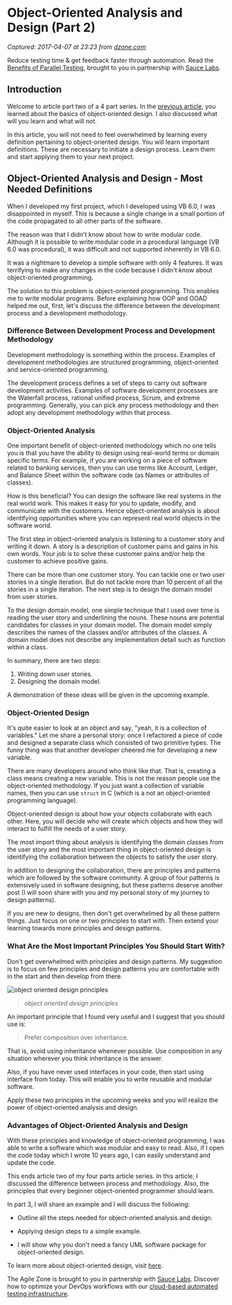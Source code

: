 # Object-Oriented Analysis and Design (Part 2)

_Captured: 2017-04-07 at 23:23 from [dzone.com](https://dzone.com/articles/object-oriented-analysis-and-design-part-2?edition=288885&utm_source=Daily%20Digest&utm_medium=email&utm_campaign=dd%202017-04-07)_

Reduce testing time & get feedback faster through automation. Read the [Benefits of Parallel Testing](https://dzone.com/go?i=124039&u=http%3A%2F%2Finfo.saucelabs.com%2Fpaper-benefits-of-parallel-testing.html%3Futm_campaign%3Dparalleltestingwp%26utm_medium%3Dtextlink%26utm_source%3Ddzone-agile), brought to you in partnership with [Sauce Labs](https://dzone.com/go?i=124039&u=http%3A%2F%2Finfo.saucelabs.com%2Fpaper-benefits-of-parallel-testing.html%3Futm_campaign%3Dparalleltestingwp%26utm_medium%3Dtextlink%26utm_source%3Ddzone-agile).

## Introduction

Welcome to article part two of a 4 part series. In the [previous article](https://dzone.com/articles/object-oriented-analysis-and-design-part-1), you learned about the basics of object-oriented design. I also discussed what will you learn and what will not.

In this article, you will not need to feel overwhelmed by learning every definition pertaining to object-oriented design. You will learn important definitions. These are necessary to initiate a design process. Learn them and start applying them to your next project.

## Object-Oriented Analysis and Design - Most Needed Definitions

When I developed my first project, which I developed using VB 6.0, I was disappointed in myself. This is because a single change in a small portion of the code propagated to all other parts of the software.

The reason was that I didn't know about how to write modular code. Although it is possible to write modular code in a procedural language (VB 6.0 was procedural), it was difficult and not supported inherently in VB 6.0.

It was a nightmare to develop a simple software with only 4 features. It was terrifying to make any changes in the code because I didn't know about object-oriented programming.

The solution to this problem is object-oriented programming. This enables me to write modular programs. Before explaining how OOP and OOAD helped me out, first, let's discuss the difference between the development process and a development methodology.

### Difference Between Development Process and Development Methodology

Development methodology is something within the process. Examples of development methodologies are structured programming, object-oriented and service-oriented programming.

The development process defines a set of steps to carry out software development activities. Examples of software development processes are the Waterfall process, rational unified process, Scrum, and extreme programming. Generally, you can pick any process methodology and then adopt any development methodology within that process.

### Object-Oriented Analysis

One important benefit of object-oriented methodology which no one tells you is that you have the ability to design using real-world terms or domain specific terms. For example, if you are working on a piece of software related to banking services, then you can use terms like Account, Ledger, and Balance Sheet within the software code (as Names or attributes of classes).

How is this beneficial? You can design the software like real systems in the real world work. This makes it easy for you to update, modify, and communicate with the customers. Hence object-oriented analysis is about identifying opportunities where you can represent real world objects in the software world.

The first step in object-oriented analysis is listening to a customer story and writing it down. A story is a description of customer pains and gains in his own words. Your job is to solve these customer pains and/or help the customer to achieve positive gains.

There can be more than one customer story. You can tackle one or two user stories in a single iteration. But do not tackle more than 10 percent of all the stories in a single iteration. The next step is to design the domain model from user stories.

To the design domain model, one simple technique that I used over time is reading the user story and underlining the nouns. These nouns are potential candidates for classes in your domain model. The domain model simply describes the names of the classes and/or attributes of the classes. A domain model does not describe any implementation detail such as function within a class.

In summary, there are two steps:

  1. Writing down user stories.
  2. Designing the domain model.

A demonstration of these ideas will be given in the upcoming example.

### Object-Oriented Design

It's quite easier to look at an object and say, "yeah, it is a collection of variables." Let me share a personal story: once I refactored a piece of code and designed a separate class which consisted of two primitive types. The funny thing was that another developer cheered me for developing a new variable.

There are many developers around who think like that. That is, creating a class means creating a new variable. This is not the reason people use the object-oriented methodology. If you just want a collection of variable names, then you can use `struct` in C (which is a not an object-oriented programming language).

Object-oriented design is about how your objects collaborate with each other. Here, you will decide who will create which objects and how they will interact to fulfill the needs of a user story.

The most import thing about analysis is identifying the domain classes from the user story and the most important thing in object-oriented design is identifying the collaboration between the objects to satisfy the user story.

In addition to designing the collaboration, there are principles and patterns which are followed by the software community. A group of four patterns is extensively used in software designing, but these patterns deserve another post (I will soon share with you and my personal story of my journey to design patterns).

If you are new to designs, then don't get overwhelmed by all these pattern things. Just focus on one or two principles to start with. Then extend your learning towards more principles and design patterns.

### What Are the Most Important Principles You Should Start With?

Don't get overwhelmed with principles and design patterns. My suggestion is to focus on few principles and design patterns you are comfortable with in the start and then develop from there.

![object oriented design principles](https://dzone.com/storage/temp/4439178-object-oriented-design-principles.png)

> _object oriented design principles_

An important principle that I found very useful and I suggest that you should use is:

> Prefer composition over inheritance. 

That is, avoid using inheritance whenever possible. Use composition in any situation wherever you think inheritance is the answer.

Also, if you have never used interfaces in your code, then start using interface from today. This will enable you to write reusable and modular software.

Apply these two principles in the upcoming weeks and you will realize the power of object-oriented analysis and design.

### Advantages of Object-Oriented Analysis and Design

With these principles and knowledge of object-oriented programming, I was able to write a software which was modular and easy to read. Also, if I open the code today which I wrote 10 years ago, I can easily understand and update the code.

This ends article two of my four parts article series. In this article, I discussed the difference between process and methodology. Also, the principles that every beginner object-oriented programmer should learn.

In part 3, I will share an example and I will discuss the following:

  * Outline all the steps needed for object-oriented analysis and design.

  * Applying design steps to a simple example.

  * I will show why you don't need a fancy UML software package for object-oriented design.

To learn more about object-oriented design, visit [here](http://www.objectorienteddesign.org/).

The Agile Zone is brought to you in partnership with [Sauce Labs](https://dzone.com/go?i=121022&u=http%3A%2F%2Finfo.saucelabs.com%2FHow-to-Get-the-Most-out-of-CICD-Workflow.html%3Futm_campaign%3Ddevops%2Bwp%26utm_medium%3Dtextlink%26utm_source%3Ddzone-agile). Discover how to optimize your DevOps workflows with our [cloud-based automated testing infrastructure](https://dzone.com/go?i=121022&u=http%3A%2F%2Finfo.saucelabs.com%2FHow-to-Get-the-Most-out-of-CICD-Workflow.html%3Futm_campaign%3Ddevops%2Bwp%26utm_medium%3Dtextlink%26utm_source%3Ddzone-agile).
